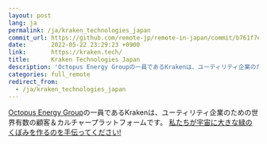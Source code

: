 ```yaml
---
layout: post
lang: ja
permalink: /ja/kraken_technologies_japan
commit_url: https://github.com/remote-jp/remote-in-japan/commit/b761f7e249777568ef532b9b888ef636b1bf6d23
date:       2022-05-22 23:29:23 +0900
link:       https://kraken.tech/
title:      Kraken Technologies Japan
description: 'Octopus Energy Groupの一員であるKrakenは、ユーティリティ企業のための世界有数の顧客＆カルチャープラットフォームです。 私たちが宇宙に大きな緑のくぼみを作るのを手伝ってください!'
categories: full_remote
redirect_from:
  - /ja/kraken_technologies_japan
---
```


<p><a href="https://octopusenergy.group/">Octopus Energy Group</a>の一員であるKrakenは、ユーティリティ企業のための世界有数の顧客＆カルチャープラットフォームです。 <a href="https://jobs.lever.co/octoenergy?department=Kraken%20Technologies%20Japan%20%2F%20%E5%8B%A4%E5%8B%99%E5%9C%B0%EF%BC%9A%E6%9D%B1%E4%BA%AC%20%20%F0%9F%87%AF%F0%9F%87%B5">私たちが宇宙に大きな緑のくぼみを作るのを手伝ってください!</a></p>
